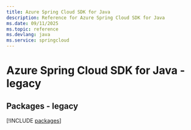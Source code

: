 ```yaml
---
title: Azure Spring Cloud SDK for Java
description: Reference for Azure Spring Cloud SDK for Java
ms.date: 09/11/2025
ms.topic: reference
ms.devlang: java
ms.service: springcloud
---
```

# Azure Spring Cloud SDK for Java - legacy
## Packages - legacy
[!INCLUDE [packages](spring-cloud-index.md)]